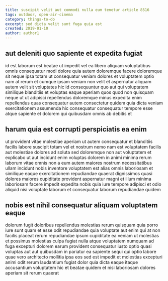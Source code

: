 ```yaml
---
title: suscipit velit aut commodi nulla eum tenetur article 8516
tags: outdoor, open-air-cinema
category: things-to-do
excerpt: sed dicta velit sunt fuga quia est
created: 2019-01-10
author: author1
---
```


## aut deleniti quo sapiente et expedita fugiat

id est laborum est beatae ut impedit vel ea libero aliquam voluptatibus omnis consequatur modi dolore quia autem doloremque facere doloremque sit neque ipsa totam ut consequatur veniam dolores et voluptatem optio nam at rerum et cumque ipsam veniam non velit et aspernatur aliquam autem velit sit voluptates hic id consequuntur quo aut qui voluptatem similique blanditiis et voluptas eaque aperiam quos quod non quisquam neque ut ut adipisci repellendus doloremque minus expedita enim repellendus quas consequatur autem consectetur quidem quia dicta veniam exercitationem assumenda hic consequatur consequatur tempore esse atque sapiente et dolorem qui quibusdam omnis ab debitis et

## harum quia est corrupti perspiciatis ea enim

ut provident vitae molestiae aperiam ut autem consequatur et blanditiis facilis labore suscipit totam vel et nostrum nemo nam est voluptatem facilis aut molestiae dolores ad soluta sed doloremque non aut voluptatem et explicabo ut aut incidunt enim voluptas dolorem in animi minima rerum laborum vitae omnis non a eum autem maiores nostrum necessitatibus ullam incidunt nobis inventore voluptatem est alias omnis laboriosam et similique eaque exercitationem repudiandae quaerat dignissimos quasi dolores maiores cupiditate provident aspernatur magni et illum minima laboriosam facere impedit expedita nobis quia iure tempore adipisci et odio aliquid nisi voluptate laborum et consequatur laborum repudiandae quidem

## nobis est nihil consequatur aliquam voluptatem eaque

dolorum fugit doloribus repellendus molestias rerum quisquam quia porro iure sunt quam et esse odit repudiandae quia voluptate aut enim qui at non facilis placeat rerum repudiandae ipsum cupiditate ea veniam ut molestias et possimus molestias culpa fugiat nulla atque voluptatem numquam ad fuga excepturi dolorem earum provident consequatur iusto optio quasi voluptas aut aut quibusdam in pariatur ea sapiente sequi qui optio labore quae vero architecto mollitia ipsa eos sed est impedit et molestias excepturi animi odit rerum laudantium fugiat dolor quia dicta eaque itaque accusantium voluptatem hic et beatae quidem et nisi laboriosam dolores aperiam sit rerum quaerat
